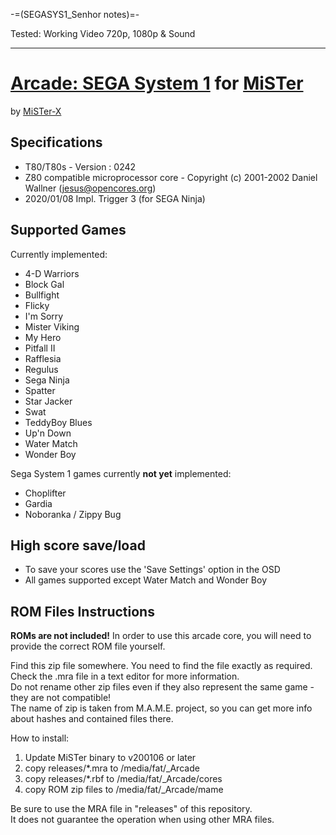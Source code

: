 -=(SEGASYS1_Senhor notes)=-

Tested: Working Video 720p, 1080p & Sound

___
# [Arcade: SEGA System 1](https://www.system16.com/hardware.php?id=693) for [MiSTer](https://github.com/MiSTer-devel/Main_MiSTer/wiki) 

by [MiSTer-X](https://twitter.com/mrx_8b)

## Specifications

* T80/T80s - Version : 0242
* Z80 compatible microprocessor core - Copyright (c) 2001-2002 Daniel Wallner (jesus@opencores.org)
* 2020/01/08  Impl. Trigger 3  (for SEGA Ninja)

## Supported Games

Currently implemented:

* 4-D Warriors
* Block Gal
* Bullfight
* Flicky
* I'm Sorry
* Mister Viking
* My Hero
* Pitfall II
* Rafflesia
* Regulus
* Sega Ninja
* Spatter
* Star Jacker
* Swat
* TeddyBoy Blues
* Up'n Down
* Water Match
* Wonder Boy

Sega System 1 games currently **not yet** implemented:

* Choplifter
* Gardia
* Noboranka / Zippy Bug

## High score save/load

* To save your scores use the 'Save Settings' option in the OSD
* All games supported except Water Match and Wonder Boy

## ROM Files Instructions

**ROMs are not included!** In order to use this arcade core, you will need to provide the correct ROM file yourself.

Find this zip file somewhere. You need to find the file exactly as required. Check the .mra file in a text editor for more information.  
Do not rename other zip files even if they also represent the same game - they are not compatible!  
The name of zip is taken from M.A.M.E. project, so you can get more info about hashes and contained files there.

How to install:
1. Update MiSTer binary to v200106 or later
2. copy releases/*.mra to /media/fat/_Arcade
3. copy releases/*.rbf to /media/fat/_Arcade/cores
4. copy ROM zip files  to /media/fat/_Arcade/mame

Be sure to use the MRA file in "releases" of this repository.  
It does not guarantee the operation when using other MRA files.
